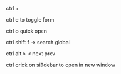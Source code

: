 ctrl +

ctrl e to toggle form

ctrl o quick open

ctrl shift f -> search global

ctrl alt > < next prev

ctrl crick on si9debar to open in new window